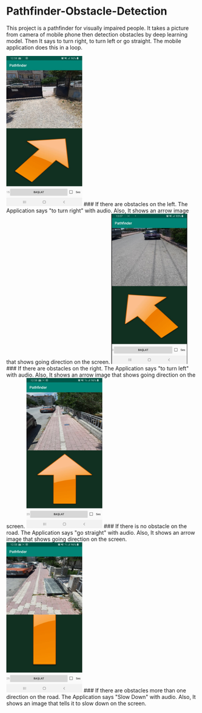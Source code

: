 # Pathfinder-Obstacle-Detection
This project is a pathfinder for visually impaired people. It takes a picture from camera of mobile phone then detection obstacles by deep learning model. Then It says to turn right, to turn left or go straight. The mobile application does this in a loop. 

<img src="https://github.com/mehmetolg/Pathfinder-Obstacle-Detection/blob/master/4.jpeg" width="200" height="395">
### If there are obstacles on the left. The Application says "to turn right" with audio. Also, It shows an arrow image that shows going direction on the screen.

<img src="https://github.com/mehmetolg/Pathfinder-Obstacle-Detection/blob/master/2.jpeg" width="200" height="395">
### If there are obstacles on the right. The Application says "to turn left" with audio. Also, It shows an arrow image that shows going direction on the screen.

<img src="https://github.com/mehmetolg/Pathfinder-Obstacle-Detection/blob/master/1.jpeg" width="200" height="395">
### If there is no obstacle on the road. The Application says "go straight" with audio. Also, It shows an arrow image that shows going direction on the screen.


<img src="https://github.com/mehmetolg/Pathfinder-Obstacle-Detection/blob/master/3.jpeg" width="200" height="395">
### If there are obstacles more than one direction on the road. The Application says "Slow Down" with audio. Also, It shows an image that tells it to slow down on the screen.

